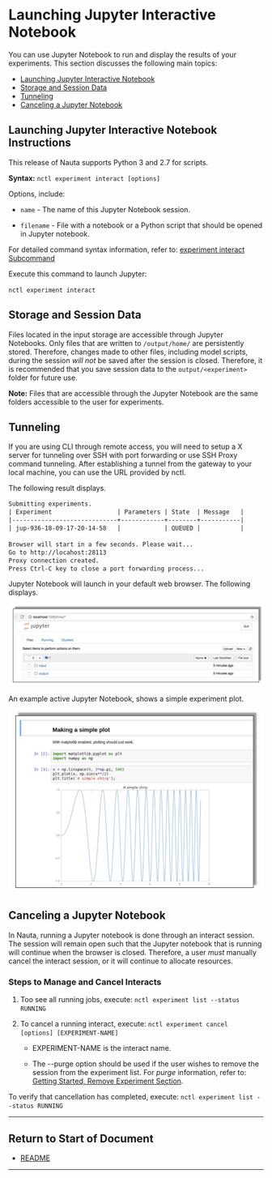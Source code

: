# Launching Jupyter Interactive Notebook


You can use Jupyter Notebook to run and display the results of your experiments. This section discusses the following main topics:

 - [Launching Jupyter Interactive Notebook](#launching-jupyter-interactive-notebook)
 - [Storage and Session Data](#storage-and-session-data)  
 - [Tunneling](#tunneling)
 - [Canceling a Jupyter Notebook](#canceling-a-jupyter-notebook)

## Launching Jupyter Interactive Notebook Instructions

This release of Nauta supports Python 3 and 2.7 for scripts. 

**Syntax:** `nctl experiment interact [options]`

Options, include:

* `name` - The name of this Jupyter Notebook session. 

* `filename` - File with a notebook or a Python script that should be opened in Jupyter notebook.

For detailed command syntax information, refer to: [experiment interact Subcommand](experiment.md#interact-Subcommand)

Execute this command to launch Jupyter:

`nctl experiment interact`

## Storage and Session Data

Files located in the input storage are accessible through Jupyter Notebooks. Only files that are written to `/output/home/` are persistently stored. Therefore, changes made to other files, including model scripts, during the session _will not_ be saved after the session is closed. Therefore, it is recommended that you save session data to the `output/<experiment>` folder for future use.

**Note:** Files that are accessible through the Jupyter Notebook are the same folders accessible to the user for experiments.

## Tunneling

If you are using CLI through remote access, you will need to setup a X server for tunneling over SSH with port forwarding or use SSH Proxy command tunneling. After establishing a tunnel from the gateway to your local machine, you can use the URL provided by nctl.

The following result displays.

```
Submitting experiments.
| Experiment                  | Parameters | State  | Message   |
|-----------------------------+------------+--------+-----------|
| jup-936-18-09-17-20-14-58   |            | QUEUED |           | 

Browser will start in a few seconds. Please wait...
Go to http://locahost:28113
Proxy connection created.
Press Ctrl-C key to close a port forwarding process...
```
  
Jupyter Notebook will launch in your default web browser. The following displays. 

 ![](images/jupyter_dashbd.png)


An example active Jupyter Notebook, shows a simple experiment plot.
 
 ![](images/jupyter_plot.png)
 
 ## Canceling a Jupyter Notebook

In Nauta, running a Jupyter notebook is done through an interact session. The session will remain open such that the Jupyter notebook that is running will continue when the browser is closed. Therefore, a user _must_ manually cancel the interact session, or it will continue to allocate resources.
 
### Steps to Manage and Cancel Interacts

1. Too see all running jobs, execute: `nctl experiment list --status RUNNING`

2. To cancel a running interact, execute: `nctl experiment cancel [options] [EXPERIMENT-NAME]`

   * EXPERIMENT-NAME is the interact name.
   
   * The --purge option should be used if the user wishes to remove the session from the experiment list. For _purge_ information, refer to: [Getting Started, Remove Experiment Section](../actions/getting_started.md). 
   
To verify that cancellation has completed, execute: `nctl experiment list --status RUNNING` 
 
 ----------------------

## Return to Start of Document

* [README](../README.md)
----------------------



 
